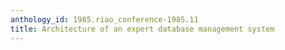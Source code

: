 ```yaml
---
anthology_id: 1985.riao_conference-1985.11
title: Architecture of an expert database management system
---
```

